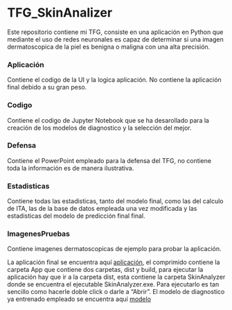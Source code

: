 # TFG_SkinAnalizer
Este repositorio contiene mi TFG, consiste en una aplicación en Python que mediante el uso de redes neuronales es capaz de determinar si una imagen dermatoscopica de la piel es benigna o maligna con una alta precisión.

### Aplicación
Contiene el codigo de la UI y la logica aplicación. No contiene la aplicación final debido a su gran peso.

### Codigo
Contiene el codigo de Jupyter Notebook que se ha desarollado para la creación de los modelos de diagnostico y la selección del mejor.

### Defensa
Contiene el PowerPoint empleado para la defensa del TFG, no contiene toda la información es de manera ilustrativa. 

### Estadisticas
Contiene todas las estadisticas, tanto del modelo final, como las del calculo de ITA, las de la base de datos empleada una vez modificada y las estadisticas del modelo de predicción final final.

### ImagenesPruebas
Contiene imagenes dermatoscopicas de ejemplo para probar la aplicación.

La aplicación final se encuentra aquí [aplicación](https://drive.google.com/file/d/1KhEhrTcmIeuWwdX8sP_5VXzKcngV1XHK/view?usp=sharing), el comprimido contiene la carpeta App que contiene dos carpetas, dist y build, para ejecutar la aplicación hay que ir a la carpeta dist, esta contiene la carpeta SkinAnalyzer donde se encuentra el ejecutable SkinAnalyzer.exe. Para ejecutarlo es tan sencillo como hacerle doble click o darle a “Abrir”. El modelo de diagnostico ya entrenado empleado se encuentra aquí [modelo](https://drive.google.com/file/d/1--4IMR1B6Hj5LDPWa1pXpbOZk3Fmz1b6/view?usp=sharing)
